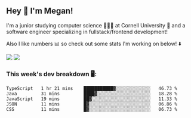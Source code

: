 ## Hey 👋 I'm Megan! 
I'm a junior studying computer science 👩🏻‍💻 at Cornell University 🐻 and a software engineer specializing in fullstack/frontend development!

Also I like numbers 📊 so check out some stats I'm working on below! ⬇️

<img src="https://github-readme-stats.vercel.app/api?username=meganyin13&show_icons=true&hide=stars&count_private=true" />

<img src="https://github-readme-stats.vercel.app/api/top-langs/?username=meganyin13&layout=compact&hide=Jupyter%20Notebook" />

### This week's dev breakdown 🖥:
<!--START_SECTION:waka-->
```text
TypeScript   1 hr 21 mins    ███████████▓░░░░░░░░░░░░░   46.73 % 
Java         31 mins         ████▓░░░░░░░░░░░░░░░░░░░░   18.28 % 
JavaScript   19 mins         ██▓░░░░░░░░░░░░░░░░░░░░░░   11.33 % 
JSON         11 mins         █▓░░░░░░░░░░░░░░░░░░░░░░░   06.86 % 
CSS          11 mins         █▓░░░░░░░░░░░░░░░░░░░░░░░   06.73 % 
```
<!--END_SECTION:waka-->